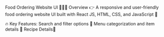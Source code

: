 Food Ordering Website UI 🍴👨‍🍳
Overview
👉 A responsive and user-friendly food ordering website UI built with React JS, HTML, CSS, and JavaScript 🚀

🔥 Key Features:
Search and filter options 🎯
Menu categorization and item details 🍔
Recipe Details🧾
